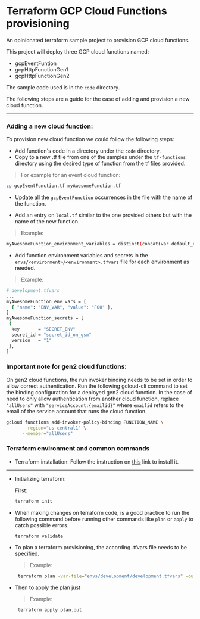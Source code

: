 # Terraform GCP Cloud Functions provisioning

An opinionated terraform sample project to provision GCP cloud functions.

This project will deploy three GCP cloud functions named:
- gcpEventFuntion
- gcpHttpFunctionGen1
- gcpHttpFunctionGen2

The sample code used is in the `code` directory.

The following steps are a guide for the case of adding and provision a new cloud function.

---
### Adding a new cloud function:
To provision new cloud function we could follow the following steps:

- Add function's code in a directory under the `code` directory.
- Copy to a new .tf file from one of the samples under the `tf-functions` directory using the desired type of function from the tf files provided.
> For example for an event cloud function:
  ```sh
  cp gcpEventFunction.tf myAwesomeFunction.tf
  ```
- Update all the `gcpEventFunction` occurrences in the file with the name of the function.

- Add an entry on `local.tf` similar to the one provided others but with the name of the new function.
> Example:
  ```sh
  myAwesomeFunction_environment_variables = distinct(concat(var.default_environment_variables, var.myAwesomeFunction_env_vars))
  ```

- Add function environment variables and secrets in the `envs/<environment>/<environment>.tfvars` file for each environment as needed.
> Example:
  ```sh
  # development.tfvars
  ...
  myAwesomeFunction_env_vars = [
    { "name": "ENV_VAR", "value": "FOO" },
  ]
  myAwesomeFunction_secrets = [
   {
    key       = "SECRET_ENV"
    secret_id = "secret_id_on_gsm"
    version   = "1"
   },
  ] 
  ```

### Important note for gen2 cloud functions:
On gen2 cloud functions, the run invoker binding needs to be set in order to allow correct authentication.
Run the following gcloud-cli command to set the binding configuration for a deployed gen2 cloud function.
In the case of need to only allow authentication from another cloud function, replace `"allUsers"` with `"serviceAccount:{emailid}"` where `emailid` refers to the email of the service account that runs the cloud function.
```sh
gcloud functions add-invoker-policy-binding FUNCTION_NAME \
      --region="us-central1" \
      --member="allUsers"
```


### Terraform environment and common commands

- Terraform installation:
Follow the instruction on [this](https://developer.hashicorp.com/terraform/tutorials/aws-get-started/install-cli#install-terraform) link to install it.

___
- Initializing terraform:

  First:
  ```sh
  terraform init
  ```
- When making changes on terraform code, is a good practice to run the following command before running other commands like `plan` or `apply` to catch possible errors. 
  ```sh
  terraform validate
  ```
- To plan a terraform provisioning, the according .tfvars file needs to be specified.
  > Example:
  ```sh
   terraform plan -var-file="envs/development/development.tfvars" -out=plan.out
  ```
- Then to apply the plan just
  > Example:
  ```sh
   terraform apply plan.out
  ```